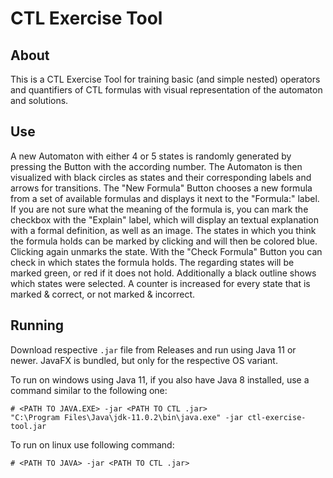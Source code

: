 CTL Exercise Tool
=================
About
-----
This is a CTL Exercise Tool for training basic (and simple nested) operators and quantifiers of CTL formulas with visual representation of the automaton and solutions.

Use
---
A new Automaton with either 4 or 5 states is randomly generated by pressing the Button with the according number. 
The Automaton is then visualized with black circles as states and their corresponding labels and arrows for transitions.
The "New Formula" Button chooses a new formula from a set of available formulas and displays it next to the "Formula:" label.
If you are not sure what the meaning of the formula is, you can mark the checkbox with the "Explain" label, which will display 
an textual explanation with a formal definition, as well as an image. 
The states in which you think the formula holds can be marked by clicking and will then be colored blue. Clicking again unmarks the state.
With the "Check Formula" Button you can check in which states the formula holds. The regarding states will be marked green, or red if it does not hold.
Additionally a black outline shows which states were selected.
A counter is increased for every state that is marked & correct, or not marked & incorrect.

Running
-------

Download respective `.jar` file from Releases and run using Java 11 or newer. JavaFX is bundled,
but only for the respective OS variant.

To run on windows using Java 11, if you also have Java 8 installed, use a command
similar to the following one:

    # <PATH TO JAVA.EXE> -jar <PATH TO CTL .jar>
    "C:\Program Files\Java\jdk-11.0.2\bin\java.exe" -jar ctl-exercise-tool.jar
    
To run on linux use following command:

    # <PATH TO JAVA> -jar <PATH TO CTL .jar>
    
